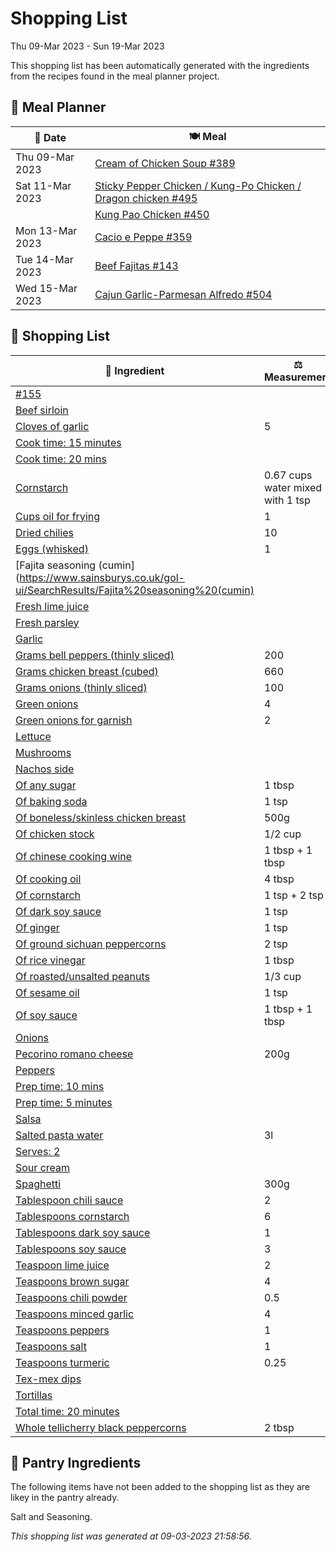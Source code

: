 # Shopping List

Thu 09-Mar 2023 - Sun 19-Mar 2023

This shopping list has been automatically generated with the ingredients from the recipes found in the meal planner project.

## 📅 Meal Planner

|📅 Date| 🍽️ Meal|
|----|----|
|Thu 09-Mar 2023|[Cream of Chicken Soup #389](https://github.com/jcallaghan/The-Cookbook/issues/389)|
|Sat 11-Mar 2023|[Sticky Pepper Chicken / Kung-Po Chicken / Dragon chicken #495](https://github.com/jcallaghan/The-Cookbook/issues/495)|
||[Kung Pao Chicken #450](https://github.com/jcallaghan/The-Cookbook/issues/450)|
|Mon 13-Mar 2023|[Cacio e Peppe #359](https://github.com/jcallaghan/The-Cookbook/issues/359)|
|Tue 14-Mar 2023|[Beef Fajitas #143](https://github.com/jcallaghan/The-Cookbook/issues/143)|
|Wed 15-Mar 2023|[Cajun Garlic-Parmesan Alfredo #504](https://github.com/jcallaghan/The-Cookbook/issues/504)|

## 🛒 Shopping List

| 🍌 Ingredient| ⚖️ Measurement|
|----------|-----------|
|[#155](https://www.sainsburys.co.uk/gol-ui/SearchResults/#155)||
|[Beef sirloin](https://www.sainsburys.co.uk/gol-ui/SearchResults/Beef%20sirloin)||
|[Cloves of garlic](https://www.sainsburys.co.uk/gol-ui/SearchResults/Cloves%20of%20garlic)|5|
|[Cook time: 15 minutes](https://www.sainsburys.co.uk/gol-ui/SearchResults/Cook%20time:%2015%20minutes)||
|[Cook time: 20 mins](https://www.sainsburys.co.uk/gol-ui/SearchResults/Cook%20time:%2020%20mins)||
|[Cornstarch](https://www.sainsburys.co.uk/gol-ui/SearchResults/Cornstarch)|0.67 cups water mixed with 1 tsp|
|[Cups oil for frying](https://www.sainsburys.co.uk/gol-ui/SearchResults/Cups%20oil%20for%20frying)|1|
|[Dried chilies](https://www.sainsburys.co.uk/gol-ui/SearchResults/Dried%20chilies)|10|
|[Eggs (whisked)](https://www.sainsburys.co.uk/gol-ui/SearchResults/Eggs%20(whisked))|1|
|[Fajita seasoning (cumin](https://www.sainsburys.co.uk/gol-ui/SearchResults/Fajita%20seasoning%20(cumin)||
|[Fresh lime juice](https://www.sainsburys.co.uk/gol-ui/SearchResults/Fresh%20lime%20juice)||
|[Fresh parsley](https://www.sainsburys.co.uk/gol-ui/SearchResults/Fresh%20parsley)||
|[Garlic](https://www.sainsburys.co.uk/gol-ui/SearchResults/Garlic)||
|[Grams bell peppers (thinly sliced)](https://www.sainsburys.co.uk/gol-ui/SearchResults/Grams%20bell%20peppers%20(thinly%20sliced))|200|
|[Grams chicken breast (cubed)](https://www.sainsburys.co.uk/gol-ui/SearchResults/Grams%20chicken%20breast%20(cubed))|660|
|[Grams onions (thinly sliced)](https://www.sainsburys.co.uk/gol-ui/SearchResults/Grams%20onions%20(thinly%20sliced))|100|
|[Green onions](https://www.sainsburys.co.uk/gol-ui/SearchResults/Green%20onions)|4|
|[Green onions for garnish](https://www.sainsburys.co.uk/gol-ui/SearchResults/Green%20onions%20for%20garnish)|2|
|[Lettuce](https://www.sainsburys.co.uk/gol-ui/SearchResults/Lettuce)||
|[Mushrooms](https://www.sainsburys.co.uk/gol-ui/SearchResults/Mushrooms)||
|[Nachos side](https://www.sainsburys.co.uk/gol-ui/SearchResults/Nachos%20side)||
|[Of any sugar](https://www.sainsburys.co.uk/gol-ui/SearchResults/Of%20any%20sugar)|1 tbsp|
|[Of baking soda](https://www.sainsburys.co.uk/gol-ui/SearchResults/Of%20baking%20soda)|1 tsp|
|[Of boneless/skinless chicken breast](https://www.sainsburys.co.uk/gol-ui/SearchResults/Of%20boneless/skinless%20chicken%20breast)|500g|
|[Of chicken stock](https://www.sainsburys.co.uk/gol-ui/SearchResults/Of%20chicken%20stock)|1/2 cup|
|[Of chinese cooking wine](https://www.sainsburys.co.uk/gol-ui/SearchResults/Of%20chinese%20cooking%20wine)|1 tbsp + 1 tbsp|
|[Of cooking oil](https://www.sainsburys.co.uk/gol-ui/SearchResults/Of%20cooking%20oil)|4 tbsp|
|[Of cornstarch](https://www.sainsburys.co.uk/gol-ui/SearchResults/Of%20cornstarch)|1 tsp + 2 tsp|
|[Of dark soy sauce](https://www.sainsburys.co.uk/gol-ui/SearchResults/Of%20dark%20soy%20sauce)|1 tsp|
|[Of ginger](https://www.sainsburys.co.uk/gol-ui/SearchResults/Of%20ginger)|1 tsp|
|[Of ground sichuan peppercorns](https://www.sainsburys.co.uk/gol-ui/SearchResults/Of%20ground%20sichuan%20peppercorns)|2 tsp|
|[Of rice vinegar](https://www.sainsburys.co.uk/gol-ui/SearchResults/Of%20rice%20vinegar)|1 tbsp|
|[Of roasted/unsalted peanuts](https://www.sainsburys.co.uk/gol-ui/SearchResults/Of%20roasted/unsalted%20peanuts)|1/3 cup|
|[Of sesame oil](https://www.sainsburys.co.uk/gol-ui/SearchResults/Of%20sesame%20oil)|1 tsp|
|[Of soy sauce](https://www.sainsburys.co.uk/gol-ui/SearchResults/Of%20soy%20sauce)|1 tbsp + 1 tbsp|
|[Onions](https://www.sainsburys.co.uk/gol-ui/SearchResults/Onions)||
|[Pecorino romano cheese](https://www.sainsburys.co.uk/gol-ui/SearchResults/Pecorino%20romano%20cheese)|200g|
|[Peppers](https://www.sainsburys.co.uk/gol-ui/SearchResults/Peppers)||
|[Prep time: 10 mins](https://www.sainsburys.co.uk/gol-ui/SearchResults/Prep%20time:%2010%20mins)||
|[Prep time: 5 minutes](https://www.sainsburys.co.uk/gol-ui/SearchResults/Prep%20time:%205%20minutes)||
|[Salsa](https://www.sainsburys.co.uk/gol-ui/SearchResults/Salsa)||
|[Salted pasta water](https://www.sainsburys.co.uk/gol-ui/SearchResults/Salted%20pasta%20water)|3l|
|[Serves: 2](https://www.sainsburys.co.uk/gol-ui/SearchResults/Serves:%202)||
|[Sour cream](https://www.sainsburys.co.uk/gol-ui/SearchResults/Sour%20cream)||
|[Spaghetti](https://www.sainsburys.co.uk/gol-ui/SearchResults/Spaghetti)|300g|
|[Tablespoon chili sauce](https://www.sainsburys.co.uk/gol-ui/SearchResults/Tablespoon%20chili%20sauce)|2|
|[Tablespoons cornstarch](https://www.sainsburys.co.uk/gol-ui/SearchResults/Tablespoons%20cornstarch)|6|
|[Tablespoons dark soy sauce](https://www.sainsburys.co.uk/gol-ui/SearchResults/Tablespoons%20dark%20soy%20sauce)|1|
|[Tablespoons soy sauce](https://www.sainsburys.co.uk/gol-ui/SearchResults/Tablespoons%20soy%20sauce)|3|
|[Teaspoon lime juice](https://www.sainsburys.co.uk/gol-ui/SearchResults/Teaspoon%20lime%20juice)|2|
|[Teaspoons brown sugar](https://www.sainsburys.co.uk/gol-ui/SearchResults/Teaspoons%20brown%20sugar)|4|
|[Teaspoons chili powder](https://www.sainsburys.co.uk/gol-ui/SearchResults/Teaspoons%20chili%20powder)|0.5|
|[Teaspoons minced garlic](https://www.sainsburys.co.uk/gol-ui/SearchResults/Teaspoons%20minced%20garlic)|4|
|[Teaspoons peppers](https://www.sainsburys.co.uk/gol-ui/SearchResults/Teaspoons%20peppers)|1|
|[Teaspoons salt](https://www.sainsburys.co.uk/gol-ui/SearchResults/Teaspoons%20salt)|1|
|[Teaspoons turmeric](https://www.sainsburys.co.uk/gol-ui/SearchResults/Teaspoons%20turmeric)|0.25|
|[Tex-mex dips](https://www.sainsburys.co.uk/gol-ui/SearchResults/Tex-mex%20dips)||
|[Tortillas](https://www.sainsburys.co.uk/gol-ui/SearchResults/Tortillas)||
|[Total time: 20 minutes](https://www.sainsburys.co.uk/gol-ui/SearchResults/Total%20time:%2020%20minutes)||
|[Whole tellicherry black peppercorns](https://www.sainsburys.co.uk/gol-ui/SearchResults/Whole%20tellicherry%20black%20peppercorns)|2 tbsp|

## 🏪 Pantry Ingredients

The following items have not been added to the shopping list as they are likey in the pantry already.

Salt and Seasoning.


_This shopping list was generated at 09-03-2023 21:58:56._